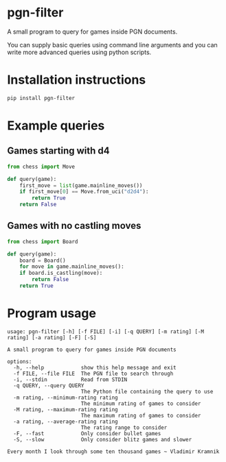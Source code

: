# pgn-filter

A small program to query for games inside PGN documents.

You can supply basic queries using command line arguments
and you can write more advanced queries using python scripts.


# Installation instructions
```bash
pip install pgn-filter
```

# Example queries
## Games starting with d4
```python
from chess import Move

def query(game):
    first_move = list(game.mainline_moves())
    if first_move[0] == Move.from_uci("d2d4"):
        return True
    return False
```
## Games with no castling moves
```python
from chess import Board

def query(game):
    board = Board()
    for move in game.mainline_moves():
    if board.is_castling(move):
        return False
    return True
```

# Program usage
```
usage: pgn-filter [-h] [-f FILE] [-i] [-q QUERY] [-m rating] [-M rating] [-a rating] [-F] [-S]

A small program to query for games inside PGN documents

options:
  -h, --help            show this help message and exit
  -f FILE, --file FILE  The PGN file to search through
  -i, --stdin           Read from STDIN
  -q QUERY, --query QUERY
                        The Python file containing the query to use
  -m rating, --minimum-rating rating
                        The minimum rating of games to consider
  -M rating, --maximum-rating rating
                        The maximum rating of games to consider
  -a rating, --average-rating rating
                        The rating range to consider
  -F, --fast            Only consider bullet games
  -S, --slow            Only consider blitz games and slower

Every month I look through some ten thousand games ~ Vladimir Kramnik
```
